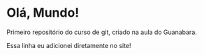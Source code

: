 # Olá, Mundo!
 Primeiro repositório do curso de git, criado na aula do Guanabara.

 Essa linha eu adicionei diretamente no site!
